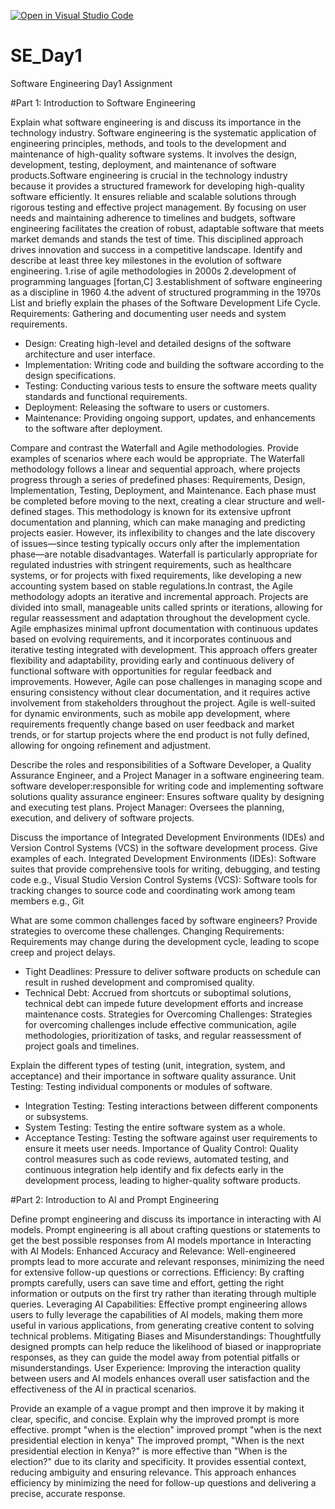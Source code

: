 [![Open in Visual Studio Code](https://classroom.github.com/assets/open-in-vscode-2e0aaae1b6195c2367325f4f02e2d04e9abb55f0b24a779b69b11b9e10269abc.svg)](https://classroom.github.com/online_ide?assignment_repo_id=15568185&assignment_repo_type=AssignmentRepo)
# SE_Day1
Software Engineering Day1 Assignment

#Part 1: Introduction to Software Engineering

Explain what software engineering is and discuss its importance in the technology industry.
Software engineering is the systematic application of engineering principles, methods, and tools to the development and maintenance of high-quality software systems. It involves the design, development, testing, deployment, and maintenance of software products.Software engineering is crucial in the technology industry because it provides a structured framework for developing high-quality software efficiently. It ensures reliable and scalable solutions through rigorous testing and effective project management. By focusing on user needs and maintaining adherence to timelines and budgets, software engineering facilitates the creation of robust, adaptable software that meets market demands and stands the test of time. This disciplined approach drives innovation and success in a competitive landscape.
Identify and describe at least three key milestones in the evolution of software engineering.
1.rise of agile methodologies in 2000s 2.development of programming languages [fortan,C] 3.establishment of software engineering as a discipline in 1960
4.the advent of structured programming in the 1970s
List and briefly explain the phases of the Software Development Life Cycle.
 Requirements: Gathering and documenting user needs and system requirements.
  - Design: Creating high-level and detailed designs of the software architecture and user interface.
  - Implementation: Writing code and building the software according to the design specifications.
  - Testing: Conducting various tests to ensure the software meets quality standards and functional requirements.
  - Deployment: Releasing the software to users or customers.
  - Maintenance: Providing ongoing support, updates, and enhancements to the software after deployment.


Compare and contrast the Waterfall and Agile methodologies. Provide examples of scenarios where each would be appropriate.
The Waterfall methodology follows a linear and sequential approach, where projects progress through a series of predefined phases: Requirements, Design, Implementation, Testing, Deployment, and Maintenance. Each phase must be completed before moving to the next, creating a clear structure and well-defined stages. This methodology is known for its extensive upfront documentation and planning, which can make managing and predicting projects easier. However, its inflexibility to changes and the late discovery of issues—since testing typically occurs only after the implementation phase—are notable disadvantages. Waterfall is particularly appropriate for regulated industries with stringent requirements, such as healthcare systems, or for projects with fixed requirements, like developing a new accounting system based on stable regulations.In contrast, the Agile methodology adopts an iterative and incremental approach. Projects are divided into small, manageable units called sprints or iterations, allowing for regular reassessment and adaptation throughout the development cycle. Agile emphasizes minimal upfront documentation with continuous updates based on evolving requirements, and it incorporates continuous and iterative testing integrated with development. This approach offers greater flexibility and adaptability, providing early and continuous delivery of functional software with opportunities for regular feedback and improvements. However, Agile can pose challenges in managing scope and ensuring consistency without clear documentation, and it requires active involvement from stakeholders throughout the project. Agile is well-suited for dynamic environments, such as mobile app development, where requirements frequently change based on user feedback and market trends, or for startup projects where the end product is not fully defined, allowing for ongoing refinement and adjustment.

Describe the roles and responsibilities of a Software Developer, a Quality Assurance Engineer, and a Project Manager in a software engineering team.
software developer:responsible for writing code and implementing software solutions
quality assurance engineer: Ensures software quality by designing and executing test plans.
Project Manager: Oversees the planning, execution, and delivery of software projects.

Discuss the importance of Integrated Development Environments (IDEs) and Version Control Systems (VCS) in the software development process. Give examples of each.
Integrated Development Environments (IDEs): Software suites that provide comprehensive tools for writing, debugging, and testing code e.g., Visual Studio
Version Control Systems (VCS): Software tools for tracking changes to source code and coordinating work among team members e.g., Git

What are some common challenges faced by software engineers? Provide strategies to overcome these challenges.
 Changing Requirements: Requirements may change during the development cycle, leading to scope creep and project delays.
  - Tight Deadlines: Pressure to deliver software products on schedule can result in rushed development and compromised quality.
  - Technical Debt: Accrued from shortcuts or suboptimal solutions, technical debt can impede future development efforts and increase maintenance costs.
Strategies for Overcoming Challenges: Strategies for overcoming challenges include effective communication, agile methodologies, prioritization of tasks, and regular reassessment of project goals and timelines.

Explain the different types of testing (unit, integration, system, and acceptance) and their importance in software quality assurance.
 Unit Testing: Testing individual components or modules of software.
  - Integration Testing: Testing interactions between different components or subsystems.
  - System Testing: Testing the entire software system as a whole.
  - Acceptance Testing: Testing the software against user requirements to ensure it meets user needs.
Importance of Quality Control: Quality control measures such as code reviews, automated testing, and continuous integration help identify and fix defects early in the development process, leading to higher-quality software products.

#Part 2: Introduction to AI and Prompt Engineering


Define prompt engineering and discuss its importance in interacting with AI models.
Prompt engineering is all about crafting questions or statements to get the best possible responses from AI models
mportance in Interacting with AI Models:
Enhanced Accuracy and Relevance:
Well-engineered prompts lead to more accurate and relevant responses, minimizing the need for extensive follow-up questions or corrections.
Efficiency:
By crafting prompts carefully, users can save time and effort, getting the right information or outputs on the first try rather than iterating through multiple queries.
Leveraging AI Capabilities:
Effective prompt engineering allows users to fully leverage the capabilities of AI models, making them more useful in various applications, from generating creative content to solving technical problems.
Mitigating Biases and Misunderstandings:
Thoughtfully designed prompts can help reduce the likelihood of biased or inappropriate responses, as they can guide the model away from potential pitfalls or misunderstandings.
User Experience:
Improving the interaction quality between users and AI models enhances overall user satisfaction and the effectiveness of the AI in practical scenarios.

Provide an example of a vague prompt and then improve it by making it clear, specific, and concise. Explain why the improved prompt is more effective.
prompt "when is the election" 
improved prompt "when is the next presidential election in kenya"
The improved prompt, "When is the next presidential election in Kenya?" is more effective than "When is the election?" due to its clarity and specificity. It provides essential context, reducing ambiguity and ensuring relevance. This approach enhances efficiency by minimizing the need for follow-up questions and delivering a precise, accurate response.
